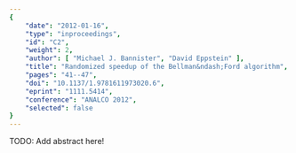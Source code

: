 ```yaml
---
{
    "date": "2012-01-16",
    "type": "inproceedings",
    "id": "C2",
    "weight": 2,
    "author": [ "Michael J. Bannister", "David Eppstein" ],
    "title": "Randomized speedup of the Bellman&ndash;Ford algorithm",
    "pages": "41--47",
    "doi": "10.1137/1.9781611973020.6",
    "eprint": "1111.5414",
    "conference": "ANALCO 2012",
    "selected": false
}
---
```


TODO: Add abstract here!
 
